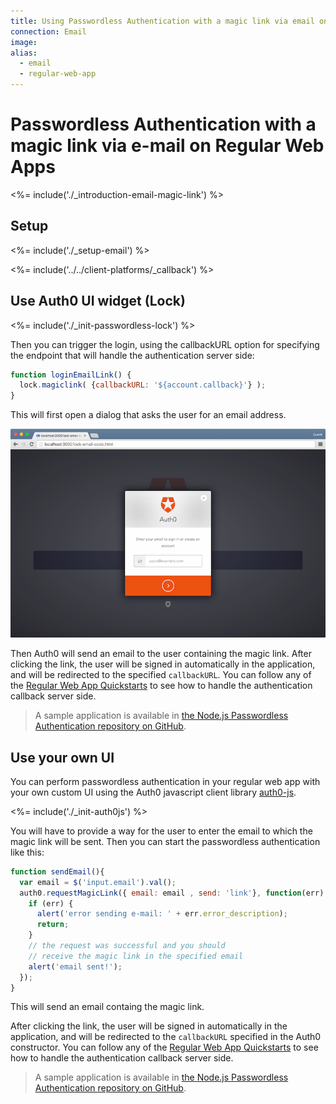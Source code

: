 ```yaml
---
title: Using Passwordless Authentication with a magic link via email on Regular Web Apps
connection: Email
image:
alias:
  - email
  - regular-web-app
---
```


# Passwordless Authentication with a magic link via e-mail on Regular Web Apps

<%= include('./_introduction-email-magic-link') %>

## Setup

<%= include('./_setup-email') %>

<%= include('../../client-platforms/_callback') %>

## Use Auth0 UI widget (Lock)

<%= include('./_init-passwordless-lock') %>

Then you can trigger the login, using the callbackURL option for specifying the endpoint that will handle the authentication server side:

```js
function loginEmailLink() {
  lock.magiclink( {callbackURL: '${account.callback}'} );
}
```

This will first open a dialog that asks the user for an email address. 

![](/media/articles/connections/passwordless/passwordless-email-request-web.png)

Then Auth0 will send an email to the user containing the magic link. After clicking the link, the user will be signed in automatically in the application, and will be redirected to the specified `callbackURL`. You can follow any of the [Regular Web App Quickstarts](/quickstart/webapp) to see how to handle the authentication callback server side.

> A sample application is available in [the Node.js Passwordless Authentication repository on GitHub](https://github.com/auth0/auth0-node-passwordless-sample).

## Use your own UI

You can perform passwordless authentication in your regular web app with your own custom UI using the Auth0 javascript client library [auth0-js](/libraries/auth0js).

<%= include('./_init-auth0js') %>

You will have to provide a way for the user to enter the email to which the magic link will be sent. Then you can start the passwordless authentication like this:

```js
function sendEmail(){
  var email = $('input.email').val();
  auth0.requestMagicLink({ email: email , send: 'link'}, function(err) {
    if (err) {
      alert('error sending e-mail: ' + err.error_description);
      return;
    }
    // the request was successful and you should 
    // receive the magic link in the specified email
    alert('email sent!');
  });
}
```

This will send an email containg the magic link.

After clicking the link, the user will be signed in automatically in the application, and will be redirected to the `callbackURL` specified in the Auth0 constructor. You can follow any of the [Regular Web App Quickstarts](/quickstart/webapp) to see how to handle the authentication callback server side.

> A sample application is available in [the Node.js Passwordless Authentication repository on GitHub](https://github.com/auth0/auth0-node-passwordless-sample).